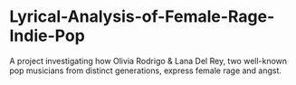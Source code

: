 # Lyrical-Analysis-of-Female-Rage-Indie-Pop
A project investigating how Olivia Rodrigo &amp; Lana Del Rey, two well-known pop musicians from distinct generations, express female rage and angst.
